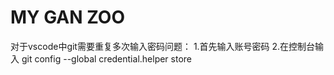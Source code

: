 # MY GAN ZOO

对于vscode中git需要重复多次输入密码问题：
    1.首先输入账号密码
    2.在控制台输入 git config --global credential.helper store